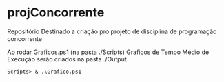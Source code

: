 # projConcorrente
Repositório Destinado a criação pro projeto de disciplina de programação concorrente

Ao rodar Graficos.ps1 (na pasta ./Scripts) Graficos de Tempo Médio de Execução serão criados na pasta ./Output

``` Scripts> & .\Grafico.ps1 ```